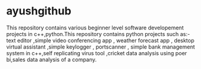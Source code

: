 # ayushgithub
This repository contains various beginner level software developement projects in c++,python.This repository contains python projects such  as:-text editor ,simple video conferencing app , weather forecast app , desktop virtual assistant ,simple keylogger , portscanner , simple bank management system in c++,self replicating virus tool ,cricket data analysis using poer bi,sales data analysis of a company.
